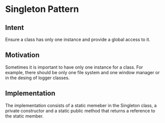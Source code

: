 # Singleton Pattern


## Intent

Ensure a class has only one instance and provide a global access to it.

## Motivation

Sometimes it is important to have only one instance for a class. For example, there should be only one file system and one window manager or in the desing of logger classes.

## Implementation

The implementation consists of a static memeber in the Singleton class, a private constructor and a static public method that returns a reference to the static member.
